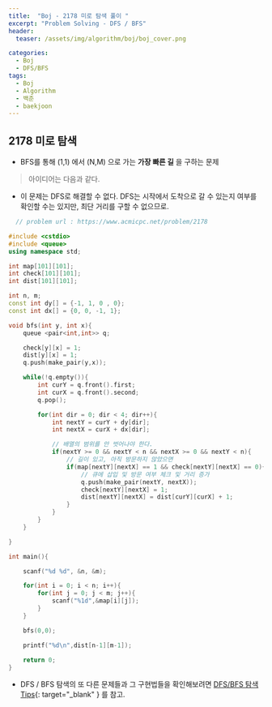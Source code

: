 ```yaml
---
title:  "Boj - 2178 미로 탐색 풀이 "
excerpt: "Problem Solving - DFS / BFS"
header:
  teaser: /assets/img/algorithm/boj/boj_cover.png

categories:
  - Boj
  - DFS/BFS
tags:
  - Boj
  - Algorithm
  - 백준
  - baekjoon
---
```

## 2178 미로 탐색

- BFS를 통해 (1,1) 에서 (N,M) 으로 가는 __가장 빠른 길__ 을 구하는 문제
> 아이디어는 다음과 같다.
  - 이 문제는 DFS로 해결할 수 없다. DFS는 시작에서 도착으로 갈 수 있는지 여부를 확인할 수는 있지만, 최단 거리를 구할 수 없으므로.

```cpp
  // problem url : https://www.acmicpc.net/problem/2178

#include <cstdio>
#include <queue>
using namespace std;

int map[101][101];
int check[101][101];
int dist[101][101];

int n, m;
const int dy[] = {-1, 1, 0 , 0};
const int dx[] = {0, 0, -1, 1};

void bfs(int y, int x){
    queue <pair<int,int>> q;

    check[y][x] = 1;
    dist[y][x] = 1;
    q.push(make_pair(y,x));

    while(!q.empty()){
        int curY = q.front().first;
        int curX = q.front().second;
        q.pop();

        for(int dir = 0; dir < 4; dir++){
            int nextY = curY + dy[dir];
            int nextX = curX + dx[dir];

            // 배열의 범위를 안 벗어나야 한다.
            if(nextY >= 0 && nextY < n && nextX >= 0 && nextY < n){
                // 길이 있고, 아직 방문하지 않았으면
                if(map[nextY][nextX] == 1 && check[nextY][nextX] == 0){
                    // 큐에 삽입 및 방문 여부 체크 및 거리 증가
                    q.push(make_pair(nextY, nextX));
                    check[nextY][nextX] = 1;
                    dist[nextY][nextX] = dist[curY][curX] + 1;
                }
            }
        }
    }

}

int main(){

    scanf("%d %d", &n, &m);

    for(int i = 0; i < n; i++){
        for(int j = 0; j < m; j++){
            scanf("%1d",&map[i][j]);
        }
    }

    bfs(0,0);

    printf("%d\n",dist[n-1][m-1]);
 
    return 0;
}
```

- DFS / BFS 탐색의 또 다른 문제들과 그 구현법들을 확인해보려면 [DFS/BFS 탐색 Tips](https://hyunjae-lee.github.io/problem%20solving/DFSandBFS/){: target="_blank" } 를 참고.